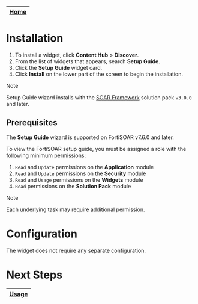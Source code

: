 | [Home](../README.md) |
|----------------------|

# Installation

1. To install a widget, click **Content Hub** > **Discover**.
2. From the list of widgets that appears, search **Setup Guide**.
3. Click the **Setup Guide** widget card.
4. Click **Install** on the lower part of the screen to begin the installation.

>[!NOTE]
>Setup Guide wizard installs with the [SOAR Framework](https://github.com/fortinet-fortisoar/solution-pack-soar-framework) solution pack <code>v3.0.0</code> and later.

## Prerequisites

The **Setup Guide** wizard is supported on FortiSOAR v7.6.0 and later.

To view the FortiSOAR setup guide, you must be assigned a role with the following minimum permissions:

1. `Read` and `Update` permissions on the **Application** module
2. `Read` and `Update` permissions on the **Security** module
3. `Read` and `Usage` permissions on the **Widgets** module
4. `Read` permissions on the **Solution Pack** module

>[!NOTE]
>Each underlying task may require additional permission.

# Configuration

The widget does not require any separate configuration.

# Next Steps

| [Usage](./usage.md) |
|---------------------|